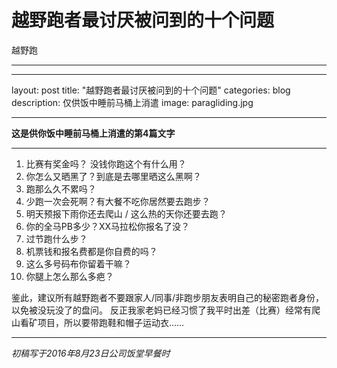 ﻿# 越野跑者最讨厌被问到的十个问题
越野跑 

---



---
layout: post
title:  "越野跑者最讨厌被问到的十个问题"
categories: blog
description: 仅供饭中睡前马桶上消遣
image: paragliding.jpg

---

**这是供你饭中睡前马桶上消遣的第4篇文字**

----
1. 比赛有奖金吗？ 没钱你跑这个有什么用？
2. 你怎么又晒黑了？到底是去哪里晒这么黑啊？
3. 跑那么久不累吗？
4. 少跑一次会死啊？有大餐不吃你居然要去跑步？
5. 明天预报下雨你还去爬山 / 这么热的天你还要去跑？
6. 你的全马PB多少？XX马拉松你报名了没？
7. 过节跑什么步？
8. 机票钱和报名费都是你自费的吗？
9. 这么多号码布你留着干嘛？
10. 你腿上怎么那么多疤？
 

鉴此，建议所有越野跑者不要跟家人/同事/非跑步朋友表明自己的秘密跑者身份，以免被没玩没了的盘问。
反正我家老妈已经习惯了我平时出差（比赛）经常有爬山看矿项目，所以要带跑鞋和帽子运动衣……

---
*初稿写于2016年8月23日公司饭堂早餐时*


